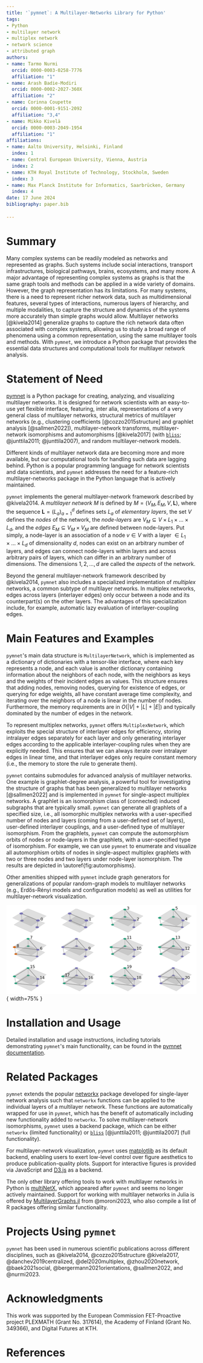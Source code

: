 ```yaml
---
title: '`pymnet`: A Multilayer-Networks Library for Python'
tags:
- Python
- multilayer network
- multiplex network
- network science
- attributed graph
authors:
- name: Tarmo Nurmi
  orcid: 0000-0003-0258-7776
  affiliation: "1"
- name: Arash Badie-Modiri
  orcid: 0000-0002-2027-360X
  affiliation: "2"
- name: Corinna Coupette
  orcid: 0000-0001-9151-2092
  affiliation: "3,4"
- name: Mikko Kivelä
  orcid: 0000-0003-2049-1954
  affiliation: "1" 
affiliations:
- name: Aalto University, Helsinki, Finland
  index: 1
- name: Central European University, Vienna, Austria
  index: 2
- name: KTH Royal Institute of Technology, Stockholm, Sweden
  index: 3
- name: Max Planck Institute for Informatics, Saarbrücken, Germany
  index: 4
date: 17 June 2024
bibliography: paper.bib
 
---
```


# Summary

Many complex systems can be readily modeled as networks and represented as graphs. 
Such systems include social interactions, transport infrastructures, biological pathways, brains, ecosystems, and many more. 
A major advantage of representing complex systems as graphs is that the same graph tools and methods can be applied in a wide variety of domains. 
However, the graph representation has its limitations. 
For many systems, there is a need to represent richer network data, such as multidimensional features, several types of interactions, numerous layers of hierarchy, and multiple modalities, to capture the structure and dynamics of the systems more accurately than simple graphs would allow. 
Multilayer networks [@kivela2014] generalize graphs to capture the rich network data often associated with complex systems, allowing us to study a broad range of phenomena using a common representation, using the same multilayer tools and methods. 
With `pymnet`, we introduce a Python package that provides the essential data structures and computational tools for multilayer network analysis.

# Statement of Need

[pymnet](https://github.com/mnets/pymnet) is a Python package for creating, analyzing, and visualizing multilayer networks. 
It is designed for network scientists with an easy-to-use yet flexible interface, featuring, inter alia, representations of a very general class of multilayer networks, structural metrics of multilayer networks (e.g., clustering coefficients [@cozzo2015structure] and graphlet analysis [@sallmen2022]), multilayer-network transforms, multilayer-network isomorphisms and automorphisms [@kivela2017] (with [`bliss`](https://users.aalto.fi/~tjunttil/bliss/); @junttila2011; @junttila2007), and random multilayer-network models.

Different kinds of multilayer network data are becoming more and more available, but our computational tools for handling such data are lagging behind. 
Python is a popular programming language for network scientists and data scientists, and `pymnet` addresses the need for a feature-rich multilayer-networks package in the Python language that is actively maintained.

`pymnet` implements the general multilayer-network framework described by @kivela2014. 
A *multilayer network* $M$ is defined by $M = (V_M, E_M, V, \mathbf{L})$,
where the sequence $\mathbf{L} = (L_a)_{a=1}^{d}$ defines sets $L_a$ of *elementary layers*, the set $V$ defines the *nodes* of the network, the *node-layers* are $V_M \subseteq V \times L_1 \times ... \times L_d$, and the *edges* $E_M \subseteq V_M \times V_M$ are defined between node-layers. 
Put simply, a node-layer is an association of a node $v \in V$ with a layer $\in L_1 \times ... \times L_d$ of dimensionality $d$, nodes can exist on an arbitrary number of layers, and edges can connect node-layers within layers and across arbitrary pairs of layers, which can differ in an arbitrary number of dimensions. 
The dimensions $1,2,...,d$ are called the *aspects* of the network.

Beyond the general multilayer-network framework described by @kivela2014, `pymnet` also includes a specialized implementation of *multiplex* networks, a common subtype of multilayer networks. 
In multiplex networks, edges across layers (interlayer edges) only occur between a node and its counterpart(s) on the other layers. 
The advantages of this specialization include, for example, automatic lazy evaluation of interlayer-coupling edges.

# Main Features and Examples

`pymnet`'s main data structure is `MultilayerNetwork`, which is implemented as a dictionary of dictionaries with a tensor-like interface, where each key represents a node, and each value is another dictionary containing information about the neighbors of each node, with the neighbors as keys and the weights of their incident edges as values.
This structure ensures that adding nodes, removing nodes, querying for existence of edges, or querying for edge weights, all have constant average time complexity, and iterating over the neighbors of a node is linear in the number of nodes. Furthermore, the memory requirements are in $O(|V| + |L| + |E|)$ and typically dominated by the number of edges in the network.

To represent multiplex networks, `pymnet` offers `MultiplexNetwork`, which exploits the special structure of interlayer edges for efficiency, storing intralayer edges separately for each layer and only generating interlayer edges according to the applicable interlayer-coupling rules when they are explicitly needed.
This ensures that we can always iterate over intralayer edges in linear time, and that interlayer edges only require constant memory (i.e., the memory to store the rule to generate them).

`pymnet` contains submodules for advanced analysis of multilayer networks.
One example is graphlet-degree analysis, a powerful tool for investigating the structure of graphs that has been generalized to multilayer networks [@sallmen2022] and is implemented in `pymnet` for single-aspect multiplex networks. 
A graphlet is an isomorphism class of (connected) induced subgraphs that are typically small. 
`pymnet` can generate all graphlets of a specified size, i.e., all isomorphic multiplex networks with a user-specified number of nodes and layers (coming from a user-defined set of layers), user-defined interlayer couplings, and a user-defined type of multilayer isomorphism. 
From the graphlets, `pymnet` can compute the automorphism orbits of nodes or node-layers in the graphlets, with a user-specified type of isomorphism. 
For example, we can use `pymnet` to enumerate and visualize all automorphism orbits of nodes in single-aspect multiplex graphlets with two or three nodes and two layers under node-layer isomorphism. 
The results are depicted in \autoref{fig:automorphisms}. 

Other amenities shipped with `pymnet` include graph generators for generalizations of popular random-graph models to multilayer networks (e.g., Erdős-Rényi models and configuration models) as well as utilities for multilayer-network visualization. 

![Using `pymnet` to enumerate and visualize automorphism orbits of nodes in single-aspect multiplex graphlets under node-layer isomorphism. [Visualization script](https://github.com/bolozna/multiplex-graphlet-analysis/blob/master/visualization.py) adapted from @sallmen2022. \label{fig:automorphisms}](https://github.com/mnets/pymnet/blob/publication/paper/figs/l2_n3.png?raw=true "Automorphism orbits of nodes with node-layer isomorphism"){ width=75% }

# Installation and Usage

Detailed installation and usage instructions, including tutorials demonstrating `pymnet`'s main functionality, can be found in the [pymnet documentation](https://mnets.github.io/pymnet/).

# Related Packages

`pymnet` extends the popular [networkx](https://networkx.org/) package developed for single-layer network analysis such that `networkx` functions can be applied to the individual layers of a multilayer network. These functions are automatically wrapped for use in `pymnet`, which has the benefit of automatically including new functionality added to `networkx`. 
To solve multilayer-network isomorphisms, `pymnet` uses a backend package, which can be either `networkx` (limited functionality) or [`bliss`](https://users.aalto.fi/~tjunttil/bliss/) [@junttila2011; @junttila2007] (full functionality).

For multilayer-network visualization, `pymnet` uses [matplotlib](https://matplotlib.org/) as its default backend, enabling users to exert low-level control over figure aesthetics to produce publication-quality plots. 
Support for interactive figures is provided via JavaScript and [D3.js](https://d3js.org/) as a backend.

The only other library offering tools to work with multilayer networks in Python is [multiNetX](https://github.com/nkoub/multinetx), which appeared after `pymnet` and seems no longer actively maintained. 
 Support for working with multilayer networks in Julia is offered by [MultilayerGraphs.jl](https://github.com/JuliaGraphs/MultilayerGraphs.jl) from @moroni2023, who also compile a list of R packages offering similar functionality. 

# Projects Using `pymnet`

`pymnet` has been used in numerous scientific publications across different disciplines, such as @kivela2014, @cozzo2015structure @kivela2017, @danchev2019centralized, @del2020multiplex, @zhou2020network, @baek2021social, @bergermann2021orientations, @sallmen2022, and @nurmi2023.

# Acknowledgments

This work was supported by the European Commission FET-Proactive project PLEXMATH (Grant No. 317614), the Academy of Finland (Grant No. 349366), and Digital Futures at KTH.

# References

